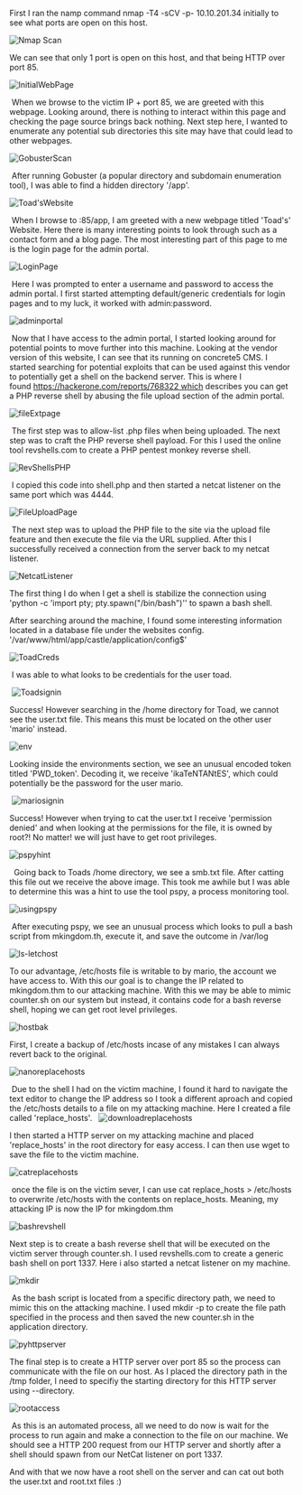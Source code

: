 First I ran the namp command nmap -T4 -sCV -p- 10.10.201.34 initially to see what ports are open on this host.

![Nmap Scan](Images/mKingdom/nmapscan.png)

We can see that only 1 port is open on this host, and that being HTTP over port 85.

![InitialWebPage](Images/mKingdom/bowserwebpage.png)

 When we browse to the victim IP + port 85, we are greeted with this webpage. Looking around, there is nothing to interact within this page and checking the page source brings back nothing.
Next step here, I wanted to enumerate any potential sub directories this site may have that could lead to other webpages.

![GobusterScan](Images/mKingdom/gobuster.png)

 After running Gobuster (a popular directory and subdomain enumeration tool), I was able to find a hidden directory '/app'.

![Toad'sWebsite](Images/mKingdom/toadswebsite.png)

 When I browse to <victimIP>:85/app, I am greeted with a new webpage titled 'Toad's' Website. Here there is many interesting points to look through such as a contact form and a blog page. The most interesting part of this page to me is the login page for the admin portal.

![LoginPage](Images/mKingdom/loginpage.png)

 Here I was prompted to enter a username and password to access the admin portal. I first started attempting default/generic credentials for login pages and to my luck, it worked with admin:password.

 ![adminportal](Images/mKingdom/adminportal.png)

 Now that I have access to the admin portal, I started looking around for potential points to move further into this machine. Looking at the vendor version of this website, I can see that its running on concrete5 CMS.
I started searching for potential exploits that can be used against this vendor to potentially get a shell on the backend server. This is where I found https://hackerone.com/reports/768322 which describes you can get a PHP reverse shell by abusing the file upload section of the admin portal.

![fileExtpage](Images/mKingdom/fileext.png)

 The first step was to allow-list .php files when being uploaded. The next step was to craft the PHP reverse shell payload. For this I used the online tool revshells.com to create a PHP pentest monkey reverse shell. 

 ![RevShellsPHP](Images/mKingdom/phprevshell.png)

 I copied this code into shell.php and then started a netcat listener on the same port which was 4444.

 ![FileUploadPage](Images/mKingdom/fileupload.png)

 The next step was to upload the PHP file to the site via the upload file feature and then execute the file via the URL supplied. After this I successfully received a connection from the server back to my netcat listener.

![NetcatListener](Images/mKingdom/nc4444.png)
 

The first thing I do when I get a shell is stabilize the connection using 'python -c 'import pty; pty.spawn("/bin/bash")'' to spawn a bash shell.

After searching around the machine, I found some interesting information located in a database file under the websites config. '/var/www/html/app/castle/application/config$'

![ToadCreds](Images/mKingdom/toadcred.png)

 I was able to what looks to be credentials for the user toad.

 ![Toadsignin](Images/mKingdom/toadsignin.png)

Success!
However searching in the /home directory for Toad, we cannot see the user.txt file. This means this must be located on the other user 'mario' instead. 

![env](Images/mKingdom/pwdtoken.png)
 

Looking inside the environments section, we see an unusual encoded token titled 'PWD_token'. Decoding it, we receive 'ikaTeNTANtES', which could potentially be the password for the user mario.

 ![mariosignin](Images/mKingdom/mariosignin.png)

Success!
However when trying to cat the user.txt I receive 'permission denied' and when looking at the permissions for the file, it is owned by root?!
No matter! we will just have to get root privileges.

![pspyhint](Images/mKingdom/pspyhint.png)

 
Going back to Toads /home directory, we see a smb.txt file. After catting this file out we receive the above image. This took me awhile but I was able to determine this was a hint to use the tool pspy, a process monitoring tool.

![usingpspy](Images/mKingdom/suscronjob.png)

 After executing pspy, we see an unusual process which looks to pull a bash script from mkingdom.th, execute it, and save the outcome in /var/log

![ls-letchost](Images/mKingdom/ls-lhosts.png)

To our advantage, /etc/hosts file is writable to by mario, the account we have access to. With this our goal is to change the IP related to mkingdom.thm to our attacking machine. With this we may be able to mimic counter.sh on our system but instead, it contains code for a bash reverse shell, hoping we can get root level privileges.

![hostbak](Images/mKingdom/hostsbak.png)

First, I create a backup of /etc/hosts incase of any mistakes I can always revert back to the original. 

![nanoreplacehosts](Images/mKingdom/nanoreplacehosts.png)

 Due to the shell I had on the victim machine, I found it hard to navigate the text editor to change the IP address so I took a different aproach and copied the /etc/hosts details to a file on my attacking machine. Here I created a file called 'replace_hosts'.
 
![downloadreplacehosts](Images/mKingdom/downloadreplacehosts.png)


I then started a HTTP server on my attacking machine and placed 'replace_hosts' in the root directory for easy access. I can then use wget to save the file to the victim machine.

![catreplacehosts](Images/mKingdom/catreplacehosts.png)

 once the file is on the victim sever, I can use cat replace_hosts > /etc/hosts to overwrite /etc/hosts with the contents on replace_hosts. Meaning, my attacking IP is now the IP for mkingdom.thm

![bashrevshell](Images/mKingdom/bashrevshell.png)

Next step is to create a bash reverse shell that will be executed on the victim server through counter.sh. I used revshells.com to create a generic bash shell on port 1337. Here i also started a netcat listener on my machine. 

![mkdir](Images/mKingdom/mkdir-p.png)

 As the bash script is located from a specific directory path, we need to mimic this on the attacking machine. I used mkdir -p to create the file path specified in the process and then saved the new counter.sh in the application directory.

![pyhttpserver](Images/mKingdom/pyhttpserver.png)


The final step is to create a HTTP server over port 85 so the process can communicate with the file on our host. As I placed the directory path in the /tmp folder, I need to specifiy the starting directory for this HTTP server using --directory.

![rootaccess](Images/mKingdom/rootproof.png)

 As this is an automated process, all we need to do now is wait for the process to run again and make a connection to the file on our machine. We should see a HTTP 200 request from our HTTP server and shortly after a shell should spawn from our NetCat listener on port 1337.

And with that we now have a root shell on the server and can cat out both the user.txt and root.txt files :)
